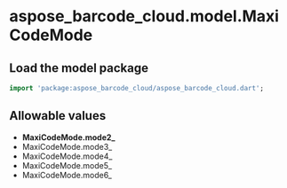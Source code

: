 # aspose_barcode_cloud.model.MaxiCodeMode

## Load the model package

```dart
import 'package:aspose_barcode_cloud/aspose_barcode_cloud.dart';
```

## Allowable values

* **MaxiCodeMode.mode2_**
* MaxiCodeMode.mode3_
* MaxiCodeMode.mode4_
* MaxiCodeMode.mode5_
* MaxiCodeMode.mode6_

